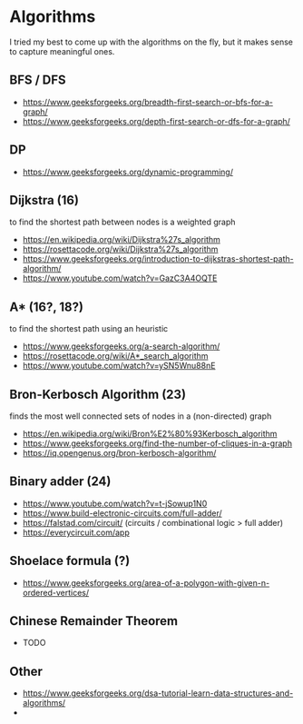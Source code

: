 # Algorithms

I tried my best to come up with the algorithms on the fly, but
it makes sense to capture meaningful ones. 


## BFS / DFS

- https://www.geeksforgeeks.org/breadth-first-search-or-bfs-for-a-graph/
- https://www.geeksforgeeks.org/depth-first-search-or-dfs-for-a-graph/


## DP

- https://www.geeksforgeeks.org/dynamic-programming/


## Dijkstra (16)

to find the shortest path between nodes is a weighted graph

- https://en.wikipedia.org/wiki/Dijkstra%27s_algorithm
- https://rosettacode.org/wiki/Dijkstra%27s_algorithm
- https://www.geeksforgeeks.org/introduction-to-dijkstras-shortest-path-algorithm/
- https://www.youtube.com/watch?v=GazC3A4OQTE

## A* (16?, 18?)

to find the shortest path using an heuristic

- https://www.geeksforgeeks.org/a-search-algorithm/
- https://rosettacode.org/wiki/A*_search_algorithm
- https://www.youtube.com/watch?v=ySN5Wnu88nE


## Bron-Kerbosch Algorithm (23)

finds the most well connected sets of nodes in a (non-directed) graph

- https://en.wikipedia.org/wiki/Bron%E2%80%93Kerbosch_algorithm
- https://www.geeksforgeeks.org/find-the-number-of-cliques-in-a-graph
- https://iq.opengenus.org/bron-kerbosch-algorithm/


## Binary adder (24)

- https://www.youtube.com/watch?v=t-jSowup1N0
- https://www.build-electronic-circuits.com/full-adder/
- https://falstad.com/circuit/ (circuits / combinational logic > full adder)
- https://everycircuit.com/app


## Shoelace formula (?)

- https://www.geeksforgeeks.org/area-of-a-polygon-with-given-n-ordered-vertices/

## Chinese Remainder Theorem

- TODO


## Other

- https://www.geeksforgeeks.org/dsa-tutorial-learn-data-structures-and-algorithms/
- 